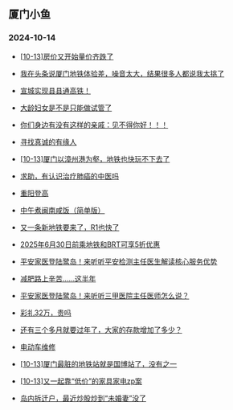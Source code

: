## 厦门小鱼 
### 2024-10-14

+ [[10-13]房价又开始量价齐跌了](http://bbs.xmfish.com/read-htm-tid-18250598.html)

+ [我在头条说厦门地铁体验差，噪音太大，结果很多人都说我太挑了](http://bbs.xmfish.com/read-htm-tid-18250594.html)

+ [宣城实现县县通高铁！](http://bbs.xmfish.com/read-htm-tid-18250540.html)

+ [大龄妇女是不是只能做试管了](http://bbs.xmfish.com/read-htm-tid-18250608.html)

+ [你们身边有没有这样的亲戚：见不得你好！！！](http://bbs.xmfish.com/read-htm-tid-18250603.html)

+ [寻找真诚的有缘人](http://bbs.xmfish.com/read-htm-tid-18250541.html)

+ [[10-13]厦门以漳州港为壑，地铁也快玩不下去了](http://bbs.xmfish.com/read-htm-tid-18250691.html)

+ [求助，有认识治疗肺癌的中医吗](http://bbs.xmfish.com/read-htm-tid-18250576.html)

+ [重阳登高](http://bbs.xmfish.com/read-htm-tid-18250595.html)

+ [中午煮闽南咸饭（简单版）](http://bbs.xmfish.com/read-htm-tid-18250555.html)

+ [又一条新地铁要来了，R1也快了](http://bbs.xmfish.com/read-htm-tid-18250716.html)

+ [2025年6月30日前乘地铁和BRT可享5折优惠](http://bbs.xmfish.com/read-htm-tid-18250727.html)

+ [平安家医登陆鹭岛！来听听平安检测主任医生解读核心服务优势](http://bbs.xmfish.com/read-htm-tid-18250814.html)

+ [减肥路上辛苦……这半年](http://bbs.xmfish.com/read-htm-tid-18250647.html)

+ [平安家医登陆鹭岛！来听听三甲医院主任医师怎么说？](http://bbs.xmfish.com/read-htm-tid-18250811.html)

+ [彩礼32万，贵吗](http://bbs.xmfish.com/read-htm-tid-18250750.html)

+ [还有三个多月就要过年了，大家的存款增加了多少？](http://bbs.xmfish.com/read-htm-tid-18250718.html)

+ [电动车维修](http://bbs.xmfish.com/read-htm-tid-18250605.html)

+ [[10-13]厦门最脏的地铁站就是国博站了，没有之一](http://bbs.xmfish.com/read-htm-tid-18250757.html)

+ [[10-13]又一起靠“低价”的家具家电zp案](http://bbs.xmfish.com/read-htm-tid-18250623.html)

+ [岛内拆迁户，最近炒股炒到“未婚妻”没了](http://bbs.xmfish.com/read-htm-tid-18250816.html)

